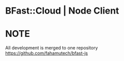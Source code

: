# BFast::Cloud | Node Client

# NOTE
All development is merged to one repository https://github.com/fahamutech/bfast-js


